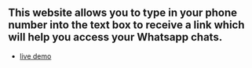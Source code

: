 ## This website allows you to type in your phone number into the text box to receive a link which will help you access your Whatsapp chats. 
- [live demo]()
  
